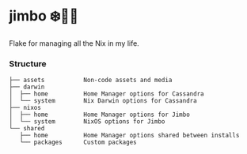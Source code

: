 # jimbo ❄️🧑‍🌾

Flake for managing all the Nix in my life.

### Structure

```
├── assets           Non-code assets and media
├── darwin
│  ├── home          Home Manager options for Cassandra
│  └── system        Nix Darwin options for Cassandra
├── nixos
│  ├── home          Home Manager options for Jimbo
│  └── system        NixOS options for Jimbo
└── shared
   ├── home          Home Manager options shared between installs
   └── packages      Custom packages
```

